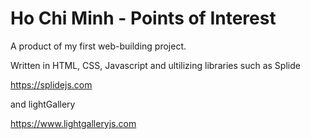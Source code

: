 # Ho Chi Minh - Points of Interest
 A product of my first web-building project. 
 
 Written in HTML, CSS, Javascript and ultilizing libraries such as Splide
 
https://splidejs.com

and lightGallery

https://www.lightgalleryjs.com
